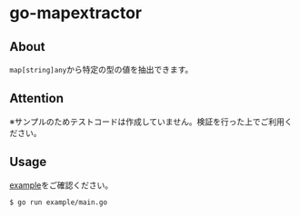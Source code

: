 # go-mapextractor

## About
`map[string]any`から特定の型の値を抽出できます。

## Attention
※サンプルのためテストコードは作成していません。検証を行った上でご利用ください。

## Usage

[example](./example/main.go)をご確認ください。


```shell
$ go run example/main.go
```
